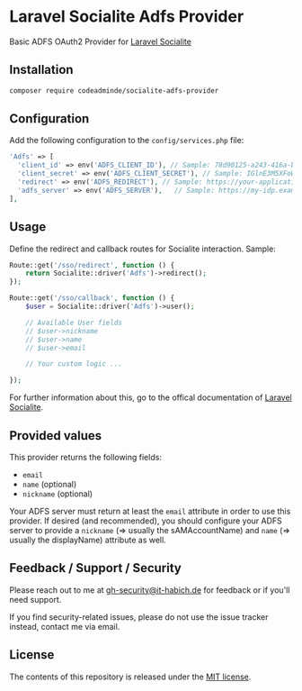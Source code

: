 # Laravel Socialite Adfs Provider

Basic ADFS OAuth2 Provider for [Laravel Socialite](https://laravel.com/docs/8.x/socialite)


## Installation

```bash
composer require codeadminde/socialite-adfs-provider
```

## Configuration

Add the following configuration to the `config/services.php` file:

```php
'Adfs' => [
  'client_id' => env('ADFS_CLIENT_ID'), // Sample: 78d90125-a243-416a-b8b5-c2c7574e9e85 
  'client_secret' => env('ADFS_CLIENT_SECRET'), // Sample: IGlnE3M5XFoWCPb/lXBUtSA2X5z3M6lbMSax13UH8HU=
  'redirect' => env('ADFS_REDIRECT'), // Sample: https://your-application.example.com/sso/callback
  'adfs_server' => env('ADFS_SERVER'),   // Sample: https://my-idp.example.com
],
```

## Usage

Define the redirect and callback routes for Socialite interaction. Sample:

```php
Route::get('/sso/redirect', function () {
    return Socialite::driver('Adfs')->redirect();
});

Route::get('/sso/callback', function () {
    $user = Socialite::driver('Adfs')->user();

    // Available User fields 
    // $user->nickname 
    // $user->name 
    // $user->email

    // Your custom logic ...

});
```

For further information about this, go to the offical documentation of [Laravel Socialite](https://laravel.com/docs/8.x/socialite#routing).

## Provided values

This provider returns the following fields:

* `email`
* `name` (optional)
* `nickname` (optional)

Your ADFS server must return at least the `email` attribute in order to use this provider. If desired (and recommended),
you should configure your ADFS server to provide a `nickname` (=> usually the sAMAccountName) and `name` (=> usually the displayName) attribute as well.

## Feedback / Support / Security

Please reach out to me at gh-security@it-habich.de for feedback or if you'll need support.

If you find security-related issues, please do not use the issue tracker instead, contact me via email.

## License

The contents of this repository is released under the [MIT license](LICENSE).
